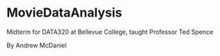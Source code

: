 # MovieDataAnalysis
Midterm for DATA320 at Bellevue College, taught Professor Ted Spence

By Andrew McDaniel
